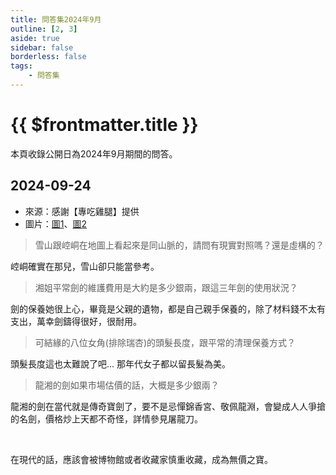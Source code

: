 ```yaml
---
title: 問答集2024年9月
outline: [2, 3]
aside: true
sidebar: false
borderless: false
tags:
    - 問答集
---
```


# {{ $frontmatter.title }}

本頁收錄公開日為2024年9月期間的問答。

## 2024-09-24

- 來源：感謝【專吃雞腿】提供
- 圖片：[圖1](/images/qna/202409/20240924_0101.jpg)、[圖2](/images/qna/202409/20240924_0102.jpg)

> 雪山跟崆峒在地圖上看起來是同山脈的，請問有現實對照嗎？還是虛構的？

崆峒確實在那兒，雪山卻只能當參考。

> 湘姐平常劍的維護費用是大約是多少銀兩，跟這三年劍的使用狀況？

劍的保養她很上心，畢竟是父親的遺物，都是自己親手保養的，除了材料錢不太有支出，萬幸劍鑄得很好，很耐用。

> 可結緣的八位女角(排除瑞杏)的頭髮長度，跟平常的清理保養方式？

頭髮長度這也太難說了吧... 那年代女子都以留長髮為美。

> 龍湘的劍如果市場估價的話，大概是多少銀兩？

龍湘的劍在當代就是傳奇寶劍了，要不是忌憚錦香宮、敬佩龍淵，會變成人人爭搶的名劍，價格炒上天都不奇怪，詳情參見屠龍刀。

<br>

在現代的話，應該會被博物館或者收藏家慎重收藏，成為無價之寶。